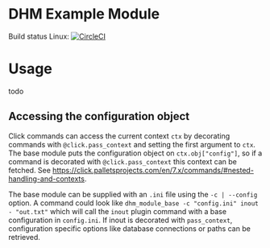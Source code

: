 # DHM Example Module

Build status Linux: [![CircleCI](https://circleci.com/gh/Kortforsyningen/dhm-module-example.svg?style=svg)](https://circleci.com/gh/Kortforsyningen/dhm-module-example)

# Usage

todo

## Accessing the configuration object

Click commands can access the current context `ctx` by decorating commands with `@click.pass_context` and setting the first argument to `ctx`. The base module puts the configuration object on `ctx.obj["config"]`, so if a command is decorated with `@click.pass_context` this context can be fetched. See https://click.palletsprojects.com/en/7.x/commands/#nested-handling-and-contexts.

The base module can be supplied with an `.ini` file using the `-c | --config` option. A command could look like `dhm_module_base -c "config.ini" inout - "out.txt"` which will call the `inout` plugin command with a base configuration in `config.ini`. If inout is decorated with `pass_context`, configuration specific options like database connections or paths can be retrieved.
